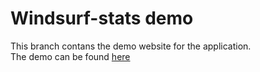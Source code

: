 # Windsurf-stats demo
This branch contans the demo website for the application.  
The demo can be found [here](https://jeroenvanberkum.nl/windsurf-stats/)
